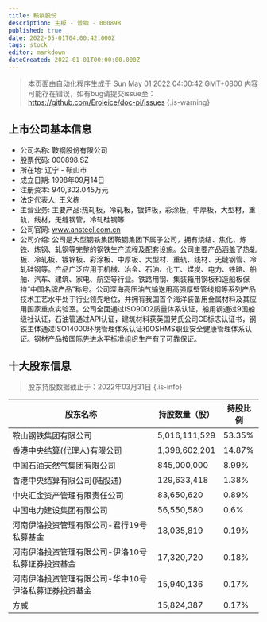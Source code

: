 ```yaml
---
title: 鞍钢股份
description: 主板 - 普钢 - 000898
published: true
date: 2022-05-01T04:00:42.000Z
tags: stock
editor: markdown
dateCreated: 2022-01-01T00:00:00.000Z
---
```


> 本页面由自动化程序生成于 Sun May 01 2022 04:00:42 GMT+0800
> 内容可能存在错误，如有bug请提交issue至：https://github.com/Eroleice/doc-pi/issues
{.is-warning}

## 上市公司基本信息
- 公司名称: 鞍钢股份有限公司
- 股票代码: 000898.SZ
- 所在地: 辽宁 - 鞍山市
- 成立日期: 1998年09月14日
- 注册资本: 940,302.045万元
- 法定代表人: 王义栋
- 主营业务: 主要产品:热轧板，冷轧板，镀锌板，彩涂板，中厚板，大型材，重轨，线材，无缝钢管，冷轧硅钢等
- 公司官网: www.ansteel.com.cn
- 公司介绍: 公司是大型钢铁集团鞍钢集团下属子公司，拥有烧结、焦化、炼铁、炼钢、轧钢等完整的钢铁生产流程及配套设施。公司主要产品涵盖了热轧板、冷轧板、镀锌板、彩涂板、中厚板、大型材、重轨、线材、无缝钢管、冷轧硅钢等。产品广泛应用于机械、冶金、石油、化工、煤炭、电力、铁路、船舶、汽车、建筑、家电、航空等行业。铁路用钢、集装箱用钢板和造船板保持“中国名牌产品”称号。公司深海高压油气输送用高强厚壁管线钢等系列产品技术工艺水平处于行业领先地位，并拥有我国首个海洋装备用金属材料及其应用国家重点实验室。公司全面通过ISO9002质量体系认证，船用钢通过9国船级社认证，石油管通过API认证，建筑材料获英国劳氏公司CE标志认证书，钢铁主体通过ISO14000环境管理体系认证和OSHMS职业安全健康管理体系认证。钢材产品按国际先进水平标准组织生产有了可靠保证。


## 十大股东信息
> 股东持股数据截止于：2022年03月31日
{.is-info}

| 股东名称 | 持股数量（股） | 持股比例 |
| --- | --- | --- |
| 鞍山钢铁集团有限公司 | 5,016,111,529 | 53.35% |
| 香港中央结算(代理人)有限公司 | 1,398,602,201 | 14.87% |
| 中国石油天然气集团有限公司 | 845,000,000 | 8.99% |
| 香港中央结算有限公司(陆股通) | 129,633,418 | 1.38% |
| 中央汇金资产管理有限责任公司 | 83,650,620 | 0.89% |
| 中国电力建设集团有限公司 | 56,550,580 | 0.6% |
| 河南伊洛投资管理有限公司-君行19号私募基金 | 18,035,819 | 0.19% |
| 河南伊洛投资管理有限公司-伊洛10号私募证券投资基金 | 17,320,720 | 0.18% |
| 河南伊洛投资管理有限公司-华中10号伊洛私募证券投资基金 | 15,940,136 | 0.17% |
| 方威 | 15,824,387 | 0.17% |




